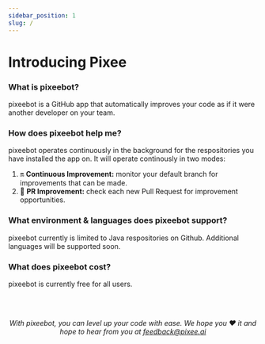 ```yaml
---
sidebar_position: 1
slug: /
---
```


# Introducing Pixee

### What is pixeebot?
pixeebot is a GitHub app that automatically improves your code as if it were another developer on your team. 

### How does pixeebot help me?
pixeebot operates continuously in the background for the respositories you have installed the app on. It will operate continously in two modes:  
1. :on: **Continuous Improvement:** monitor your default branch for improvements that can be made. 
2. :seedling: **PR Improvement:** check each new Pull Request for improvement opportunities.

### What environment & languages does pixeebot support?
pixeebot currently is limited to Java respositories on Github. Additional languages will be supported soon.

### What does pixeebot cost?
pixeebot is currently free for all users.

<br/><br/>

*<p align="center">
With pixeebot, you can level up your code with ease. We hope you :heart: it and hope to hear from you at feedback@pixee.ai</p>*

